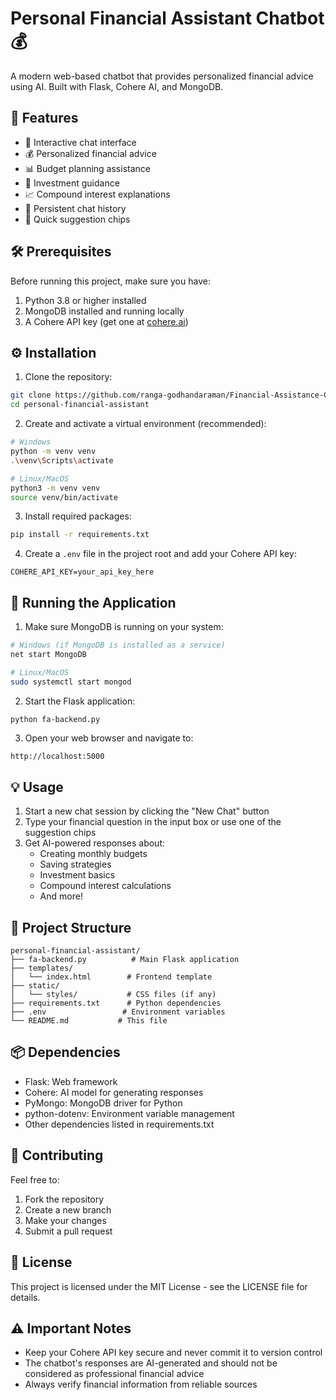 # Personal Financial Assistant Chatbot 💰

A modern web-based chatbot that provides personalized financial advice using AI. Built with Flask, Cohere AI, and MongoDB.

## 🌟 Features

- 💬 Interactive chat interface
- 💰 Personalized financial advice
- 📊 Budget planning assistance
- 💎 Investment guidance
- 📈 Compound interest explanations
- 💾 Persistent chat history
- 🎯 Quick suggestion chips

## 🛠️ Prerequisites

Before running this project, make sure you have:

1. Python 3.8 or higher installed
2. MongoDB installed and running locally
3. A Cohere API key (get one at [cohere.ai](https://cohere.ai))

## ⚙️ Installation

1. Clone the repository:
```bash
git clone https://github.com/ranga-godhandaraman/Financial-Assistance-Chatbot.git
cd personal-financial-assistant
```

2. Create and activate a virtual environment (recommended):
```bash
# Windows
python -m venv venv
.\venv\Scripts\activate

# Linux/MacOS
python3 -m venv venv
source venv/bin/activate
```

3. Install required packages:
```bash
pip install -r requirements.txt
```

4. Create a `.env` file in the project root and add your Cohere API key:
```env
COHERE_API_KEY=your_api_key_here
```

## 🚀 Running the Application

1. Make sure MongoDB is running on your system:
```bash
# Windows (if MongoDB is installed as a service)
net start MongoDB

# Linux/MacOS
sudo systemctl start mongod
```

2. Start the Flask application:
```bash
python fa-backend.py
```

3. Open your web browser and navigate to:
```
http://localhost:5000
```

## 💡 Usage

1. Start a new chat session by clicking the "New Chat" button
2. Type your financial question in the input box or use one of the suggestion chips
3. Get AI-powered responses about:
   - Creating monthly budgets
   - Saving strategies
   - Investment basics
   - Compound interest calculations
   - And more!

## 🔧 Project Structure

```
personal-financial-assistant/
├── fa-backend.py          # Main Flask application
├── templates/
│   └── index.html        # Frontend template
├── static/
│   └── styles/           # CSS files (if any)
├── requirements.txt      # Python dependencies
├── .env                 # Environment variables
└── README.md           # This file
```

## 📦 Dependencies

- Flask: Web framework
- Cohere: AI model for generating responses
- PyMongo: MongoDB driver for Python
- python-dotenv: Environment variable management
- Other dependencies listed in requirements.txt

## 🤝 Contributing

Feel free to:
1. Fork the repository
2. Create a new branch
3. Make your changes
4. Submit a pull request

## 📝 License

This project is licensed under the MIT License - see the LICENSE file for details.

## ⚠️ Important Notes

- Keep your Cohere API key secure and never commit it to version control
- The chatbot's responses are AI-generated and should not be considered as professional financial advice
- Always verify financial information from reliable sources
